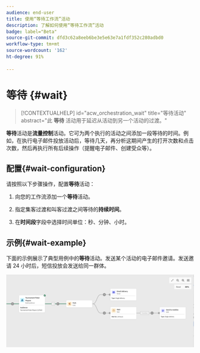 ```yaml
---
audience: end-user
title: 使用“等待工作流”活动
description: 了解如何使用“等待工作流”活动
badge: label="Beta"
source-git-commit: dfd3c62a8eeb6be3e5e63e7a1fdf352c280adbd0
workflow-type: tm+mt
source-wordcount: '162'
ht-degree: 91%

---
```



# 等待 {#wait}

>[!CONTEXTUALHELP]
>id="acw_orchestration_wait"
>title="等待活动"
>abstract="此 **等待** 活动用于延迟从活动到另一个活动的过渡。"

**等待**&#x200B;活动是&#x200B;**流量控制**&#x200B;活动。它可为两个执行的活动之间添加一段等待的时间。例如，在执行电子邮件投放活动后，等待几天，再分析这期间产生的打开次数和点击次数，然后再执行所有后续操作（提醒电子邮件、创建受众等）。

## 配置{#wait-configuration}

请按照以下步骤操作，配置&#x200B;**等待**&#x200B;活动：

1. 向您的工作流添加一个&#x200B;**等待**&#x200B;活动。

1. 指定集客过渡和叫客过渡之间等待的&#x200B;**持续时间**。

1. 在&#x200B;**时间段**&#x200B;字段中选择时间单位：秒、分钟、小时。

## 示例{#wait-example}

下面的示例展示了典型用例中的&#x200B;**等待**&#x200B;活动。发送某个活动的电子邮件邀请。发送邀请 24 小时后，短信投放会发送给同一群体。

![](../assets/workflow-wait-example.png)
